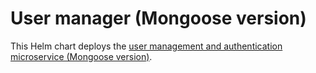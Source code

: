 # User manager (Mongoose version)

This Helm chart deploys the [user management and authentication microservice (Mongoose version)](https://github.com/maximemoreillon/user_manager_mongoose).
